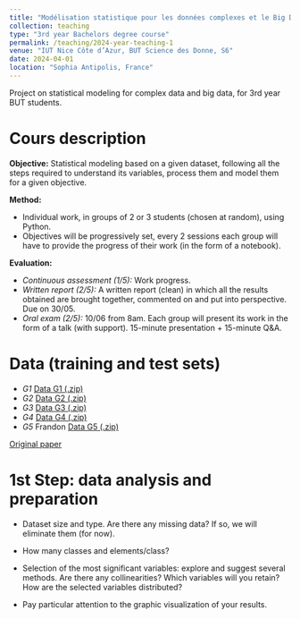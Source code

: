 ```yaml
---
title: "Modélisation statistique pour les données complexes et le Big Data"
collection: teaching
type: "3rd year Bachelors degree course"
permalink: /teaching/2024-year-teaching-1
venue: "IUT Nice Côte d’Azur, BUT Science des Donne, S6"
date: 2024-04-01
location: "Sophia Antipolis, France"
---
```


Project on statistical modeling for complex data and big data, for 3rd year BUT students.

Cours description
======
**Objective:** Statistical modeling based on a given dataset, following all the steps required to understand its variables, process them and model them for a given objective. 

**Method:** 
* Individual work, in groups of 2 or 3 students (chosen at random), using Python.
* Objectives will be progressively set, every 2 sessions each group will have to provide the progress of their work (in the form of a notebook).

**Evaluation:**
* *Continuous assessment (1/5):* Work progress.
* *Written report (2/5):* A written report (clean) in which all the results obtained are brought together, commented on and put into perspective. Due on 30/05.
* *Oral exam (2/5):* 10/06 from 8am. Each group will present its work in the form of a talk (with support). 15-minute presentation + 15-minute Q&A.

<!---
Groups (Randomly defined)
======
* *G1* 
-->

Data (training and test sets)
======
* *G1* [Data G1 (.zip)](http://ibalelli.github.io/files/course_material/mod_stat_BUT/Data_G1.zip) <br/>
* *G2* [Data G2 (.zip)](http://ibalelli.github.io/files/course_material/mod_stat_BUT/Data_G2.zip) <br/>
* *G3* [Data G3 (.zip)](http://ibalelli.github.io/files/course_material/mod_stat_BUT/Data_G3.zip) <br/>
* *G4* [Data G4 (.zip)](http://ibalelli.github.io/files/course_material/mod_stat_BUT/Data_G4.zip) <br/>
* *G5* Frandon [Data G5 (.zip)](http://ibalelli.github.io/files/course_material/mod_stat_BUT/Data_G5.zip) <br/>

<!---
# [Data G6 (.zip)](http://ibalelli.github.io/files/course_material/mod_stat_BUT/Data_G6.zip) <br/>
-->

[Original paper](http://ibalelli.github.io/files/course_material/mod_stat_BUT/paper.pdf) <br/>

1st Step: data analysis and preparation
======

* Dataset size and type. Are there any missing data? If so, we will eliminate them (for now).

* How many classes and elements/class?

* Selection of the most significant variables: explore and suggest several methods. Are there any collinearities? Which variables will you retain? How are the selected variables distributed?

* Pay particular attention to the graphic visualization of your results.

<!---
2nd Step: choice of classification model, hyperparameters tuning
======

* Preparation of training dataset for cross-validation (choice of number of folds, split).

* Several models can be adapted to the task at hand: logistic regression, SVM, random forests, xgboost,...
    * Initialize the models
    * Test them separately (k-fold cross-validation)
    * Tune their hyperparameters

* Compare the performance of the different models tested (each with its final choice of hyperparameters).

* Which model/parameters did you choose?

* Could a voting strategy improve predictions?

* With the final model chosen, predict the labels of the test dataset (to be saved on a .csv and sent with the notebook).

* Pay particular attention to the graphical visualization of your results.

3rd Step: handling missing data
======

* Here below, you can download the complete training and testing data (the ground truth for evaluating the imputation methods). Note that this time the datasets include all features' names. 

[Data G1 (.zip)](http://ibalelli.github.io/files/course_material/mod_stat_BUT/Data_G1_complete.zip) <br/>
[Data G2 (.zip)](http://ibalelli.github.io/files/course_material/mod_stat_BUT/Data_G2_complete.zip) <br/>
[Data G3 (.zip)](http://ibalelli.github.io/files/course_material/mod_stat_BUT/Data_G3_complete.zip) <br/>
[Data G4 (.zip)](http://ibalelli.github.io/files/course_material/mod_stat_BUT/Data_G4_complete.zip) <br/>
[Data G5 (.zip)](http://ibalelli.github.io/files/course_material/mod_stat_BUT/Data_G5_complete.zip) <br/>
[Data G6 (.zip)](http://ibalelli.github.io/files/course_material/mod_stat_BUT/Data_G6_complete.zip) <br/>

* Check missing data patterns in data and data_test.

* Several methods can be used to impute these data (take a look at the [sklearn.impute](https://scikit-learn.org/stable/api/sklearn.impute.html) package; a method based on random forests is implented [here](https://pypi.org/project/MissForest/)): test them and evaluate their ability to impute your missing data (using cross-validation).

* Apply the classification models tested in the previous step to the full (imputed) dataset: do you observe any performance improvement?

* Could *multiple imputation* methods provide better classification results?

* Pay particular attention to the graphical visualization of your results.

Interpretation and written report
======

[Template](http://ibalelli.github.io/files/course_material/mod_stat_BUT/Report_template.docx) <br/>

* The data you've handled so far has been extracted from the [Breast Cancer Wisconsin dataset](https://scikit-learn.org/stable/datasets/toy_dataset.html#breast-cancer-dataset), which contains 30 features calculated from a digitized image of a fine needle aspirate (FNA) of a breast mass. They describe the characteristics of the cell nuclei present in the image and are used to predict whether the tumor mass is benign (0) or malignant (1).

* We have artificially introduced missing data, which is frequent in the clinic, where errors can occur at various points in the data acquisition or transcription phases.

* The analysis you have carried out could answer a very simple but relevant clinical question: could you propose a tool to help classify a new patient's tumor mass from measurements (possibly partly missing) extracted from a FNA?

* Use this information to guide the writing of your report and work out your presentation. 

* Of note, this dataset has been widely explored, and you can find articles and several projects on Kaggle that use it.

Final grades
======

[Notes](http://ibalelli.github.io/files/course_material/mod_stat_BUT/Notes_BD.pdf) <br/>

-->